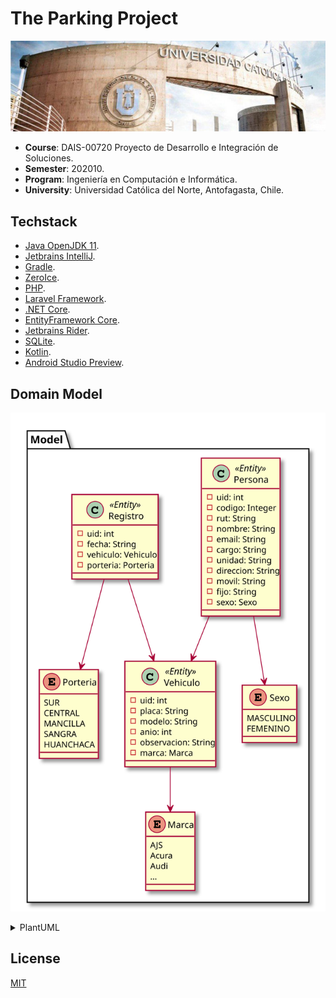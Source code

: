 # The Parking Project

<p align="center"><img src="ucn.jpg"></p>

* **Course**: DAIS-00720 Proyecto de Desarrollo e Integración de Soluciones.
* **Semester**: 202010.
* **Program**: Ingeniería en Computación e Informática.
* **University**: Universidad Católica del Norte, Antofagasta, Chile.

## Techstack

* [Java OpenJDK 11](https://openjdk.java.net/projects/jdk/11/).
* [Jetbrains IntelliJ](https://www.jetbrains.com/idea/nextversion/).
* [Gradle](https://gradle.org/).
* [ZeroIce](https://zeroc.com/).
* [PHP](https://www.php.net/).
* [Laravel Framework](https://laravel.com/).
* [.NET Core](https://dotnet.microsoft.com/).
* [EntityFramework Core](https://docs.microsoft.com/en-us/ef/core/).
* [Jetbrains Rider](https://www.jetbrains.com/rider/nextversion/).
* [SQLite](https://www.sqlite.org/).
* [Kotlin](https://developer.android.com/kotlin).
* [Android Studio Preview](https://developer.android.com/studio/preview).

## Domain Model

![](domain.svg)

<details><summary>PlantUML</summary>
<p>

```
@startuml

package Model #ccffcc {

    class Persona <<Entity>> {
        - uid: int
        - codigo: Integer
        - rut: String
        - nombre: String
        - email: String
        - cargo: String
        - unidad: String
        - direccion: String
        - movil: String
        - fijo: String
        - sexo: Sexo
    }

    enum Sexo {
        MASCULINO
        FEMENINO
    }
    Persona *--> "1" Sexo: es >

    enum Marca {
        AJS
        Acura
        Audi
        ...
    }

    class Vehiculo <<Entity>> {
        - uid: int
        - placa: String
        - modelo: String
        - anio: int
        - observacion: String
        - marca: Marca
    }
    Vehiculo *--> "1" Marca: es >
    Persona --> "1" Vehiculo: pertenece <

    enum Porteria {
        SUR
        CENTRAL
        MANCILLA
        SANGRA
        HUANCHACA
    }

    class Registro <<Entity>> {
        - uid: int
        - fecha: String
        - vehiculo: Vehiculo
        - porteria: Porteria
    }
    Registro *--> "1" Porteria: ingresa >
    Registro *--> "1" Vehiculo: incluye >

}

@enduml
```

</p>
</details>

## License
[MIT](https://choosealicense.com/licenses/mit/)
